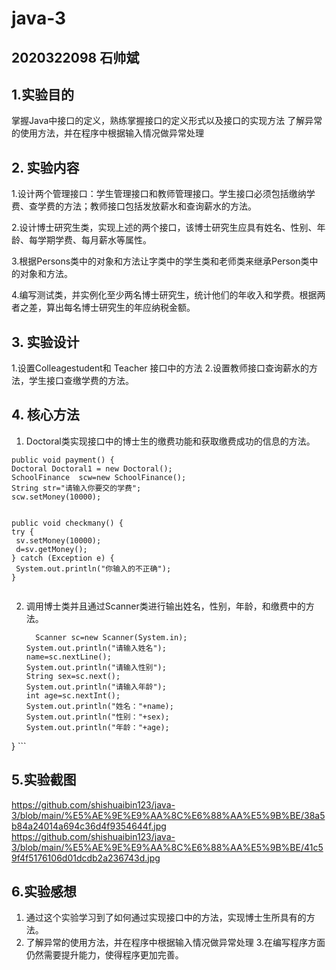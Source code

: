 # java-3

## 2020322098  石帅斌  
## 1.实验目的
掌握Java中接口的定义，熟练掌握接口的定义形式以及接口的实现方法
了解异常的使用方法，并在程序中根据输入情况做异常处理

## 2. 实验内容
  1.设计两个管理接口：学生管理接口和教师管理接口。学生接口必须包括缴纳学费、查学费的方法；教师接口包括发放薪水和查询薪水的方法。

  2.设计博士研究生类，实现上述的两个接口，该博士研究生应具有姓名、性别、年龄、每学期学费、每月薪水等属性。    

  3.根据Persons类中的对象和方法让字类中的学生类和老师类来继承Person类中的对象和方法。

  4.编写测试类，并实例化至少两名博士研究生，统计他们的年收入和学费。根据两者之差，算出每名博士研究生的年应纳税金额。

## 3. 实验设计

 1.设置Colleagestudent和 Teacher 接口中的方法
 2.设置教师接口查询薪水的方法，学生接口查缴学费的方法。

 ## 4. 核心方法
 
 1. Doctoral类实现接口中的博士生的缴费功能和获取缴费成功的信息的方法。
  
  ```
  public void payment() {
  Doctoral Doctoral1 = new Doctoral();
  SchoolFinance  scw=new SchoolFinance();
  String str="请输入你要交的学费";
  scw.setMoney(10000);
  
 
 public void checkmany() {
  try {
   sv.setMoney(10000);
   d=sv.getMoney();
  } catch (Exception e) {
   System.out.println("你输入的不正确");
  }
  
 
  ```
  2. 调用博士类并且通过Scanner类进行输出姓名，性别，年龄，和缴费中的方法。
      ```
        Scanner sc=new Scanner(System.in);
      System.out.println("请输入姓名");
     name=sc.nextLine();
     System.out.println("请输入性别");
      String sex=sc.next();
      System.out.println("请输入年龄");
      int age=sc.nextInt();
      System.out.println("姓名："+name);
      System.out.println("性别："+sex);
      System.out.println("年龄："+age);
 }
       ```
   
  ## 5.实验截图
 https://github.com/shishuaibin123/java-3/blob/main/%E5%AE%9E%E9%AA%8C%E6%88%AA%E5%9B%BE/38a5b84a24014a694c36d4f9354644f.jpg
 https://github.com/shishuaibin123/java-3/blob/main/%E5%AE%9E%E9%AA%8C%E6%88%AA%E5%9B%BE/41c59f4f5176106d01dcdb2a236743d.jpg
  ## 6.实验感想

  1. 通过这个实验学习到了如何通过实现接口中的方法，实现博士生所具有的方法。
  2. 了解异常的使用方法，并在程序中根据输入情况做异常处理
   3.在编写程序方面仍然需要提升能力，使得程序更加完善。
  
